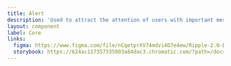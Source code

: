 ```yaml
---
title: Alert
description: 'Used to attract the attention of users with important messages or required actions and typically appear at the top of pages. '
layout: component
label: Core
links:
  figma: https://www.figma.com/file/nCqetprXV74mdvi4D7e4ew/Ripple-2.0-Documentation-Specs?node-id=2243%3A129461
  storybook: https://624ac117357335003a84dac3.chromatic.com/?path=/docs/core-containers-alert--information
---
```












